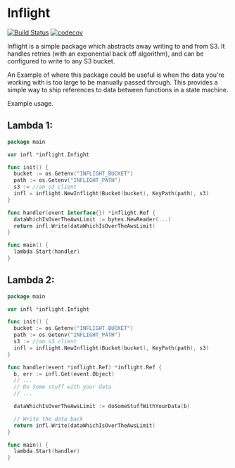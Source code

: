 # Inflight
[![Build Status](https://travis-ci.org/beeceej/inflight.svg?branch=master)](https://travis-ci.org/beeceej/inflight)
[![codecov](https://codecov.io/gh/beeceej/inflight/branch/master/graph/badge.svg)](https://codecov.io/gh/beeceej/inflight)

Inflight is a simple package which abstracts away writing to and from S3. It handles retries (with an exponential back off algorithm), and can be configured to write to any S3 bucket.

An Example of where this package could be useful is when the data you're working with is too large to be manually passed through. This provides a simple way to ship references to data between functions in a state machine.

Example usage.

## Lambda 1:
```go
package main

var infl *inflight.Infight

func init() {
  bucket := os.Getenv("INFLIGHT_BUCKET")
  path := os.Getenv("INFLIGHT_PATH")
  s3 := //an s3 client
  infl = inflight.NewInflight(Bucket(bucket), KeyPath(path), s3)
}

func handler(event interface{}) *inflight.Ref {
  dataWhichIsOverTheAwsLimit := bytes.NewReader(...)
  return infl.Write(dataWhichIsOverTheAwsLimit)
}

func main() {
  lambda.Start(handler)
}
```

## Lambda 2:
```go
package main

var infl *inflight.Infight

func init() {
  bucket := os.Getenv("INFLIGHT_BUCKET")
  path := os.Getenv("INFLIGHT_PATH")
  s3 := //an s3 client
  infl = inflight.NewInflight(Bucket(bucket), KeyPath(path), s3)
}

func handler(event *inflight.Ref) *inflight.Ref {
  b, err := infl.Get(event.Object)
  // ...
  // Do Some stuff with your data
  // ...

  dataWhichIsOverTheAwsLimit := doSomeStuffWithYourData(b)

  // Write the data back
  return infl.Write(dataWhichIsOverTheAwsLimit)
}

func main() {
  lambda.Start(handler)
}
```



